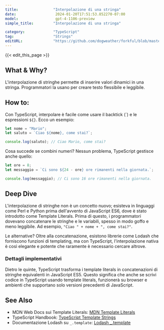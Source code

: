 ```yaml
---
title:                "Interpolazione di una stringa"
date:                  2024-01-20T17:51:53.852270-07:00
model:                 gpt-4-1106-preview
simple_title:         "Interpolazione di una stringa"

category:             "TypeScript"
tag:                  "Strings"
editURL:              "https://github.com/dogweather/forkful/blob/master/content/it/typescript/interpolating-a-string.md"
---
```


{{< edit_this_page >}}

## What & Why?
L'interpolazione di stringhe permette di inserire valori dinamici in una stringa. Programmatori la usano per creare testo flessibile e leggibile.

## How to:
Con TypeScript, interpolare è facile come usare il backtick (\`) e le espressioni `${}`. Ecco un esempio:

```typescript
let nome = "Mario";
let saluto = `Ciao ${nome}, come stai?`;

console.log(saluto); // Ciao Mario, come stai?
```

Cosa succede se combini numeri? Nessun problema, TypeScript gestisce anche quello:

```typescript
let ore = 8;
let messaggio = `Ci sono ${24 - ore} ore rimanenti nella giornata.`;

console.log(messaggio); // Ci sono 16 ore rimanenti nella giornata.
```

## Deep Dive
L'interpolazione di stringhe non è un concetto nuovo; esisteva in linguaggi come Perl e Python prima dell'avvento di JavaScript ES6, dove è stato introdotto come Template Literals. Prima di questo, i programmatori dovevano concatenare le stringhe e le variabili, spesso in modo goffo e meno leggibile. Ad esempio, `"Ciao " + nome + ", come stai?"`.

Le alternative? Oltre alla concatenazione, esistono librerie come Lodash che forniscono funzioni di templating, ma con TypeScript, l'interpolazione nativa è così elegante e potente che raramente è necessario cercare altrove.

### Dettagli implementativi
Dietro le quinte, TypeScript trasforma i template literals in concatenazioni di stringhe equivalenti in JavaScript ES5. Questo significa che anche se scrivi codice in TypeScript usando template literals, funzionerà su browser e ambienti che supportano solo versioni precedenti di JavaScript.

## See Also

- MDN Web Docs sui Template Literals: [MDN Template Literals](https://developer.mozilla.org/en-US/docs/Web/JavaScript/Reference/Template_literals)
- TypeScript Handbook: [TypeScript Template Strings](https://www.typescriptlang.org/docs/handbook/2/template-literal-types.html)
- Documentazione Lodash su `_.template`: [Lodash _.template](https://lodash.com/docs/4.17.15#template)
